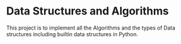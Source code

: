 # Data Structures and Algorithms

This project is to implement all the Algorithms and the types of Data structures including builtin data structures in Python.
